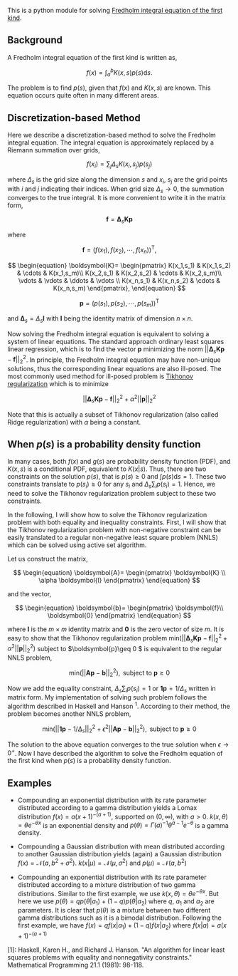 This is a python module for solving [Fredholm integral equation of the first kind](https://en.wikipedia.org/wiki/Fredholm_integral_equation).

## Background

A Fredholm integral equation of the first kind is written as,

$$
\begin{equation}
f(x)=\int_{a}^{b}K(x,s)p(s)\mathrm{d}s.
\end{equation}
$$

The problem is to find $p(s)$, given that $f(x)$ and $K(x,s)$ are known. This equation occurs quite often in many different areas. 

## Discretization-based Method

Here we describe a discretization-based method to solve the Fredholm integral equation. The integral equation is approximately replaced by a Riemann summation over grids,

$$
\begin{equation}
f(x_i)=\sum_j \Delta_s K(x_i, s_j) p(s_j)
\end{equation}
$$

where $\Delta_s$ is the grid size along the dimension $s$ and $x_i$, $s_j$ are the grid points with $i$ and $j$ indicating their indices. When grid size $\Delta_s\to0$, the summation converges to the true integral. It is more convenient to write it in the matrix form,

$$
\begin{equation}
\boldsymbol{f} = \boldsymbol{\Delta}_s \boldsymbol{K} \boldsymbol{p}
\end{equation}
$$

where

$$
\begin{equation}
\boldsymbol{f}=(f(x_1), f(x_2),\cdots,f(x_n))^{\mathrm{T}},
\end{equation}
$$

$$
\begin{equation}
\boldsymbol{K}=
\begin{pmatrix}
K(x_1,s_1) & K(x_1,s_2) & \cdots & K(x_1,s_m)\\
K(x_2,s_1) & K(x_2,s_2) & \cdots & K(x_2,s_m)\\
\vdots & \vdots & \ddots & \vdots \\
K(x_n,s_1) & K(x_n,s_2) & \cdots & K(x_n,s_m)
\end{pmatrix},
\end{equation}
$$

$$
\begin{equation}
\boldsymbol{p} = (p(s_1),p(s_2),\cdots,p(s_m))^{\mathrm{T}}
\end{equation}
$$

and $\boldsymbol{\Delta}_s = \Delta_s \boldsymbol{I}$ with $\boldsymbol{I}$ being the identity matrix of dimension $n \times n$. 

Now solving the Fredholm integral equation is equivalent to solving a system of linear equations. The standard approach ordinary least squares linear regression, which is to find the vector $\boldsymbol{p}$ minimizing the norm $||\boldsymbol{\Delta}_s \boldsymbol{K} \boldsymbol{p}-\boldsymbol{f}||_2^2$. In principle, the Fredholm integral equation may have non-unique solutions, thus the corresponding linear equations are also ill-posed. The most commonly used method for ill-posed problem is [Tikhonov regularization](https://en.wikipedia.org/wiki/Tikhonov_regularization) which is to minimize

$$
\begin{equation}
||\boldsymbol{\Delta}_s \boldsymbol{K} \boldsymbol{p}-\boldsymbol{f}||_2^2+\alpha^2||\boldsymbol{p}||_2^2
\end{equation}
$$

Note that this is actually a subset of Tikhonov regularization (also called Ridge regularization) with $\alpha$ being a constant. 

## When $p(s)$ is a probability density function
In many cases, both $f(x)$ and $g(s)$ are probability density function (PDF), and $K(x,s)$ is a conditional PDF, equivalent to $K(x|s)$. Thus, there are two constraints on the solution $p(s)$, that is $p(s)\geq 0$ and $\int p(s)\mathrm{d}s = 1$. These two constraints translate to $p(s_i)\geq 0$ for any $s_i$ and $\Delta_s\sum_i p(s_i)=1$. Hence, we need to solve the Tikhonov regularization problem subject to these two constraints.

In the following, I will show how to solve the Tikhonov regularization problem with both equality and inequality constraints. First, I will show that the Tikhonov regularization problem with non-negative constraint can be easily translated to a regular non-negative least square problem (NNLS) which can be solved using active set algorithm.

Let us construct the matrix,

$$
\begin{equation}
\boldsymbol{A}=
\begin{pmatrix}
\boldsymbol{K} \\
\alpha \boldsymbol{I}
\end{pmatrix}
\end{equation}
$$

and the vector,

$$
\begin{equation}
\boldsymbol{b}=
\begin{pmatrix}
\boldsymbol{f}\\
\boldsymbol{0}
\end{pmatrix}
\end{equation}
$$

where $\boldsymbol{I}$ is the $m\times m$ identity matrix and $\boldsymbol{0}$ is the zero vector of size $m$. It is easy to show that the Tikhonov regularization problem $\mathrm{min}(||\boldsymbol{\Delta}_s \boldsymbol{K} \boldsymbol{p}-\boldsymbol{f}||_2^2+\alpha^2||\boldsymbol{p}||_2^2)$ subject to $\boldsymbol{p}\geq 0 $ is equivalent to the regular NNLS problem,

$$
\begin{equation}
\mathrm{min}(||\boldsymbol{A}\boldsymbol{p}-\boldsymbol{b}||_2^2),\mathrm{\ subject\ to\ }\boldsymbol{p}\geq 0
\end{equation}
$$


Now we add the equality constraint, $\Delta_s\sum_i p(s_i)=1$ or $\boldsymbol{1}\boldsymbol{p}=1/\Delta_s$ written in matrix form. My implementation of solving such problem follows the algorithm described in Haskell and Hanson <sup>1</sup>. According to their method, the problem becomes another NNLS problem,

$$
\begin{equation}
\mathrm{min}(||\boldsymbol{1}\boldsymbol{p}-1/\Delta_s||_2^2+\epsilon^2||\boldsymbol{A}\boldsymbol{p}-\boldsymbol{b}||_2^2),\mathrm{\ subject\ to\ }\boldsymbol{p}\geq 0
\end{equation}
$$

The solution to the above equation converges to the true solution when $\epsilon\to0^+$. Now I have described the algorithm to solve the Fredholm equation of the first kind when $p(s)$ is a probability density function.

## Examples

* Compounding an exponential distribution with its rate parameter distributed according to a gamma distribution yields a Lomax distribution $f(x)=a(x+1)^{-(a+1)}$, supported on $(0,\infty)$, with $a>0$. $k(x,\theta)=\theta e^{-\theta x}$ is an exponential density and $p(\theta) = \Gamma(a)^{-1}\theta^{a-1}e^{-\theta}$ is a gamma density.

* Compounding a Gaussian distribution with mean distributed according to another Gaussian distribution yields (again) a Gaussian distribution $f(x)=\mathcal{N}(a,b^2+\sigma^2)$. $k(x|\mu)=\mathcal{N}(\mu,\sigma^2)$ and $p(\mu)=\mathcal{N}(a,b^2)$

* Compounding an exponential distribution with its rate parameter distributed according to a mixture distribution of two gamma distributions. Similar to the first example, we use $k(x,\theta)=\theta e^{-\theta x}$. But here we use $p(\theta)=q p(\theta|a_1)+(1-q)p(\theta|a_2)$ where $q$, $a_1$ and $a_2$ are parameters. It is clear that $p(\theta)$ is a mixture between two different gamma distributions such as it is a bimodal distribution. Following the first example, we have $f(x)=qf(x|a_1)+(1-q)f(x|a_2)$ where $f(x|a)=a(x+1)^{-(a+1)}$

[1]: Haskell, Karen H., and Richard J. Hanson. "An algorithm for linear least squares problems with equality and nonnegativity constraints." Mathematical Programming 21.1 (1981): 98-118.





